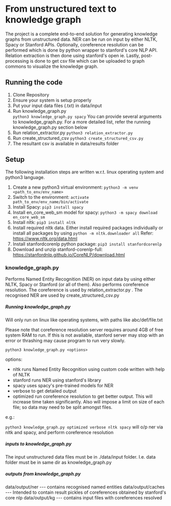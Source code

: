 # From unstructured text to knowledge graph

The project is a complete end-to-end solution for generating knowledge graphs from unstructured data. NER can be run on input by either NLTK, Spacy or Stanford APIs. Optionally, coreference resolution can be performed which is done by python wrapper to stanford's core NLP API. Relation extraction is then done using stanford's open ie. Lastly, post-processing is done to get csv file which can be uploaded to graph commons to visualize the knowledge graph.

## Running the code

1. Clone Repository
2. Ensure your system is setup properly
3. Put your input data files (.txt) in data/input
4. Run knowledge_graph.py       
    `python3 knowledge_graph.py spacy`
    You can provide several arguments to knowledge_graph.py. For a more detailed list, refer the running knowledge_graph.py section below
5. Run relation_extractor.py
    `python3 relation_extractor.py`
6. Run create_structured_csv
    `python3 create_structured_csv.py`
7. The resultant csv is available in data/results folder

## Setup

The following installation steps are written w.r.t. linux operating system and python3 language.

1. Create a new python3 virtual environment:
    `python3 -m venv <path_to_env/env_name>`
2. Switch to the environment:
    `activate path_to_env/env_name/bin/activate`
3. Install Spacy:
    `pip3 install spacy`
4. Install en_core_web_sm model for spacy:
    `python3 -m spacy download en_core_web_sm`
5. Install nltk:
    `pip3 install nltk`
6. Install required nltk data. Either install required packages individually or install all packages by using
    `python -m nltk.downloader all`
    Refer: https://www.nltk.org/data.html
7. Install stanfordcorenlp python package:
    `pip3 install stanfordcorenlp`
8. Download and unzip stanford-corenlp-full: https://stanfordnlp.github.io/CoreNLP/download.html

### knowledge_graph.py

Performs Named Entity Recognition (NER) on input data by using either NLTK, Spacy or Stanford (or all of them). Also performs coreference resolution. The coreference is used by relation_extractor.py . The recognised NER are used by create_structured_csv.py

##### Running knowledge_graph.py

Will only run on linux like operating systems, with paths like abc/def/file.txt

Please note that coreference resolution server requires around 4GB of free system RAM to run. If this is not available, stanford server may stop with an error or thrashing may cause program to run very slowly.

`python3 knowledge_graph.py <options>` 

options:
 
- nltk           runs Named Entity Recognition using custom code written with help of NLTK
- stanford       runs NER using stanford's library
- spacy          uses spacy's pre-trained models for NER
- verbose        to get detailed output
- optimized      run coreference resolution to get better output. This will increase time taken significantly. 
                 Also will impose a limit on size of each file; so data may need to be split amongst files.

e.g.:

`python3 knowledge_graph.py optimized verbose nltk spacy`
will o/p ner via nltk and spacy, and perform coreference resolution


##### inputs to knowledge_graph.py

The input unstructured data files must be in ./data/input folder. I.e. data folder must be in same dir as knowledge_graph.py

##### outputs from knowledge_graph.py

data/output/ner     ---  contains recognised named entities
data/output/caches  --- Intended to contain result pickles of coreferences obtained by stanford's core nlp
data/output/kg      --- contains input files with coreferences resolved 